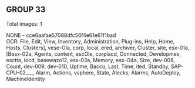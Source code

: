 ## GROUP 33
Total images: 1  

NONE - cce6aafae57088dfc56f4e61e61f1bad  
OCR: File, Edit, View, Inventory, Administration, Plug-ins, Help, Home, Hosts, Clusters], vese-Ola, corp, local, ered, archiver, Cluster, site, esx-01a, [Besx-02a, Agents, content, escOle, corplacd, Connected, Developmes, esctta, locd, basewazo12, esx-03a, Memory, esx-O4a, Size, dev-008, Count, dev-009, dev-010, Uptime, Baccu, Last, Time, ited, Standby, SAP-CPU-02___, Alarm, Actions, vsphere, State, Alecks, Alarms, AutoDeploy, Machineldentity  

